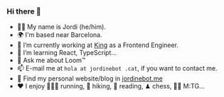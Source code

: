 ### Hi there 👋

- 🙋‍♂️ My name is Jordi (he/him).
- 🌍 I'm based near Barcelona.
- 🔭 I’m currently working at [King](https://www.king.com/) as a Frontend Engineer.
- 🌱 I’m learning React, TypeScript...
- 💬 Ask me about Loom™
- 📫 E-mail me at `hola at jordinebot .cat`, if you want to contact me.
- 📝 Find my personal website/blog in [jordinebot.me](http://www.jordinebot.me)
- ❤️ I enjoy 🏃🏻‍♂️ running, 🥾 hiking, 📖 reading, ♟ chess, 🧙🏼 M:TG...

<!-- **jordinebot/jordinebot** is a ✨ _special_ ✨ repository because its `README.md` (this file) appears on your GitHub profile.-->
